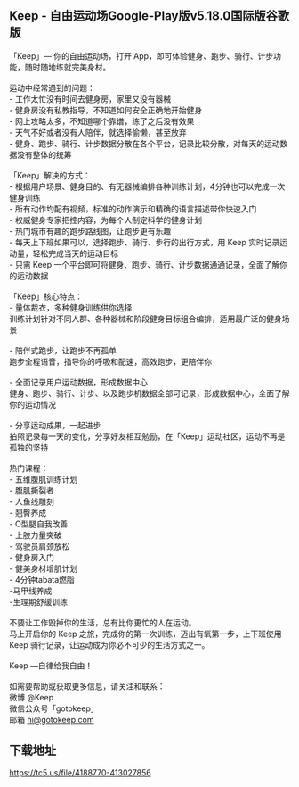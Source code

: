 ## Keep - 自由运动场Google-Play版v5.18.0国际版谷歌版
「Keep」— 你的自由运动场，打开 App，即可体验健身、跑步、骑行、计步功能，随时随地练就完美身材。 <br> <br>运动中经常遇到的问题： <br>- 工作太忙没有时间去健身房，家里又没有器械 <br>- 健身房没有私教指导，不知道如何安全正确地开始健身 <br>- 网上攻略太多，不知道哪个靠谱，练了之后没有效果 <br>- 天气不好或者没有人陪伴，就选择偷懒，甚至放弃 <br>- 健身、跑步、骑行、计步数据分散在各个平台，记录比较分散，对每天的运动数据没有整体的统筹 <br> <br>「Keep」解决的方式： <br>- 根据用户场景、健身目的、有无器械编排各种训练计划，4分钟也可以完成一次健身训练 <br>- 所有动作均配有视频，标准的动作演示和精确的语言描述带你快速入门 <br>- 权威健身专家把控内容，为每个人制定科学的健身计划 <br>- 热门城市有趣的跑步路线图，让跑步更有乐趣 <br>- 每天上下班如果可以，选择跑步、骑行、步行的出行方式，用 Keep 实时记录运动量，轻松完成当天的运动目标 <br>- 只需 Keep 一个平台即可将健身、跑步、骑行、计步数据通通记录，全面了解你的运动数据 <br> <br>「Keep」核心特点： <br>- 量体裁衣，多种健身训练供你选择 <br>训练计划针对不同人群、各种器械和阶段健身目标组合编排，适用最广泛的健身场景 <br> <br>- 陪伴式跑步，让跑步不再孤单 <br>跑步全程语音，指导你的呼吸和配速，高效跑步，更陪伴你 <br> <br>- 全面记录用户运动数据，形成数据中心 <br>健身、跑步、骑行、计步、以及跑步机数据全部可记录，形成数据中心，全面了解你的运动情况 <br> <br>- 分享运动成果，一起进步 <br>拍照记录每一天的变化，分享好友相互勉励，在「Keep」运动社区，运动不再是孤独的坚持 <br> <br>热门课程： <br>- 五维腹肌训练计划 <br>- 腹肌撕裂者 <br>- 人鱼线雕刻 <br>- 翘臀养成 <br>- O型腿自我改善 <br>- 上肢力量突破 <br>- 驾驶员肩颈放松 <br>- 健身房入门 <br>- 健美身材增肌计划 <br>- 4分钟tabata燃脂 <br>-马甲线养成 <br>-生理期舒缓训练 <br> <br>不要让工作毁掉你的生活，总有比你更忙的人在运动。 <br>马上开启你的 Keep 之旅，完成你的第一次训练，迈出有氧第一步，上下班使用 Keep 骑行记录，让运动成为你必不可少的生活方式之一。 <br> <br>Keep —自律给我自由！ <br> <br>如需要帮助或获取更多信息，请关注和联系： <br>微博 @Keep <br>微信公众号「gotokeep」 <br>邮箱 hi@gotokeep.com
## 下载地址
https://tc5.us/file/4188770-413027856